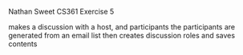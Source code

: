 Nathan Sweet
CS361
Exercise 5 

makes a discussion with a host, and participants
the participants are generated from an email list
then creates discussion roles and saves contents

